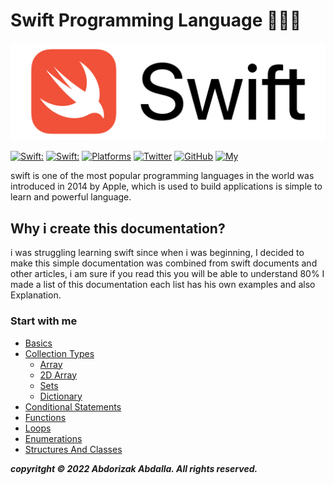# Swift Programming Language 🧑🏽‍💻

![image](/img/Swift.png)

[![Swift:](https://img.shields.io/badge/Swift-5.5.2-orange?style=flat-round)](https://img.shields.io/badge/Swift-5.5.2-Orange?style=flat-round)
[![Swift:](https://img.shields.io/badge/Swift-Documentation-yellow?style=flat-round)](https://img.shields.io/badge/Swift-Documentation-yellow?style=flat-round)
[![Platforms](https://img.shields.io/badge/Platforms-macOS_Linux_Windows-yellowgreen?style=flat-round)](https://img.shields.io/badge/Platforms-macOS_iOS_tvOS_watchOS_Linux_Windows-Green?style=flat-round)
[![Twitter](https://img.shields.io/badge/twitter-@abdorizak3-blue.svg?style=flat-round)](https://twitter.com/abdorizak3)
[![GitHub](https://img.shields.io/badge/GitHub-abdorizak3-blue.svg?style=flat-round)](https://github.com/abdorizak3)
[![My](https://img.shields.io/badge/MyWebsite-blue?style=flat-round)](https://abdorizak.com)

swift is one of the most popular programming languages in the world was introduced in 2014 by Apple, which is used to build applications is simple to learn and powerful language.

## Why i create this documentation?
i was struggling learning swift since when i was beginning, I decided to make this simple documentation was combined from swift documents and other articles, i am sure if you read this you will be able to understand 80% I made a list of this documentation each list has his own examples and also Explanation.

### Start with me

- [Basics](/Basics/Basic.md)
- [Collection Types](/Collection%20Types/)
  - [Array](/Collection%20Types/Array.md)
  - [2D Array](/Collection%20Types/MultiDimensional_Array.md)
  - [Sets](/Collection%20Types/Sets.md)
  - [Dictionary](/Collection%20Types/Dictionary.md)
- [Conditional Statements](/Conditional%20Statements/Conditional-Statements.md)
- [Functions](/Functions/Functions.md)
- [Loops](/Loops/Loops.md)
- [Enumerations](/Enumerations/Enums.md)
- [Structures And Classes](/Structures%20and%20Classes/SC.md)





***copyritght © 2022 Abdorizak Abdalla. All rights reserved.***
